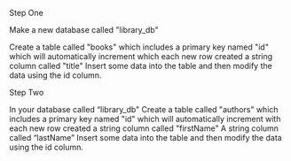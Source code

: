 Step One

Make a new database called "library_db"

Create a table called "books" which includes
a primary key named "id" which will automatically increment which each new row created
a string column called "title" 
Insert some data into the table and then modify the data using the id column.

Step Two

In your database called “library_db"
Create a table called "authors" which includes
a primary key named "id" which will automatically increment with each new row created
a string column called "firstName" 
A string column called “lastName”
Insert some data into the table and then modify the data using the id column.
